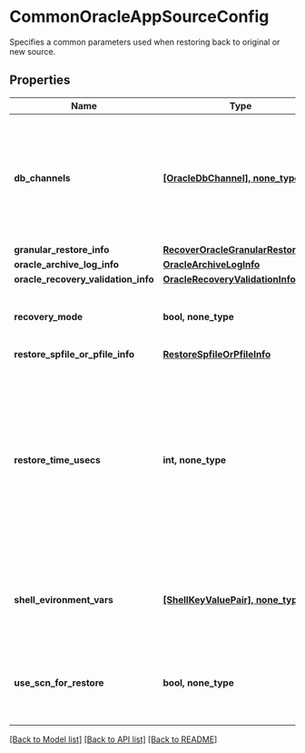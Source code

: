 # CommonOracleAppSourceConfig

Specifies a common parameters used when restoring back to original or new source.

## Properties
Name | Type | Description | Notes
------------ | ------------- | ------------- | -------------
**db_channels** | [**[OracleDbChannel], none_type**](OracleDbChannel.md) | Specifies the Oracle database node channels info. If not specified, the default values assigned by the server are applied to all the databases. | [optional] 
**granular_restore_info** | [**RecoverOracleGranularRestoreInfo**](RecoverOracleGranularRestoreInfo.md) |  | [optional] 
**oracle_archive_log_info** | [**OracleArchiveLogInfo**](OracleArchiveLogInfo.md) |  | [optional] 
**oracle_recovery_validation_info** | [**OracleRecoveryValidationInfo**](OracleRecoveryValidationInfo.md) |  | [optional] 
**recovery_mode** | **bool, none_type** | Specifies if database should be left in recovery mode. | [optional] 
**restore_spfile_or_pfile_info** | [**RestoreSpfileOrPfileInfo**](RestoreSpfileOrPfileInfo.md) |  | [optional] 
**restore_time_usecs** | **int, none_type** | Specifies the time in the past to which the Oracle db needs to be restored. This allows for granular recovery of Oracle databases. If this is not set, the Oracle db will be restored from the full/incremental snapshot. | [optional] 
**shell_evironment_vars** | [**[ShellKeyValuePair], none_type**](ShellKeyValuePair.md) | Specifies key value pairs of shell variables which defines the restore shell environment. | [optional] 
**use_scn_for_restore** | **bool, none_type** | Specifies whether database recovery performed should use scn value or not. | [optional] 

[[Back to Model list]](../README.md#documentation-for-models) [[Back to API list]](../README.md#documentation-for-api-endpoints) [[Back to README]](../README.md)


